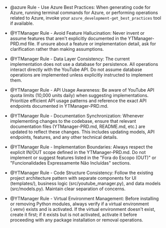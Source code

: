 - @azure Rule - Use Azure Best Practices: When generating code for Azure, running terminal commands for Azure, or performing operations related to Azure, invoke your `azure_development-get_best_practices` tool if available.

- @YTManager Rule - Avoid Feature Hallucination: Never invent or assume features that aren't explicitly documented in the YTManager-PRD.md file. If unsure about a feature or implementation detail, ask for clarification rather than making assumptions.

- @YTManager Rule - Data Layer Consistency: The current implementation does not use a database for persistence. All operations interact directly with the YouTube API. Do not assume database operations are implemented unless explicitly instructed to implement them.

- @YTManager Rule - API Usage Awareness: Be aware of YouTube API quota limits (10,000 units daily) when suggesting implementations. Prioritize efficient API usage patterns and reference the exact API endpoints documented in YTManager-PRD.md.

- @YTManager Rule - Documentation Synchronization: Whenever implementing changes to the codebase, ensure that relevant documentation files (YTManager-PRD.md, README.md, etc.) are updated to reflect these changes. This includes updating models, API endpoints, features, and any other technical details.

- @YTManager Rule - Implementation Boundaries: Always respect the explicit IN/OUT scope defined in the YTManager-PRD.md. Do not implement or suggest features listed in the "Fora do Escopo (OUT)" or "Funcionalidades Expressamente Não Incluídas" sections.

- @YTManager Rule - Code Structure Consistency: Follow the existing project architecture pattern with separate components for UI (templates/), business logic (src/youtube_manager.py), and data models (src/models.py). Maintain clear separation of concerns.

- @YTManager Rule - Virtual Environment Management: Before installing or removing Python modules, always verify if a virtual environment (.venv) exists and is activated. If the virtual environment doesn't exist, create it first; if it exists but is not activated, activate it before proceeding with any package installation or removal operations.